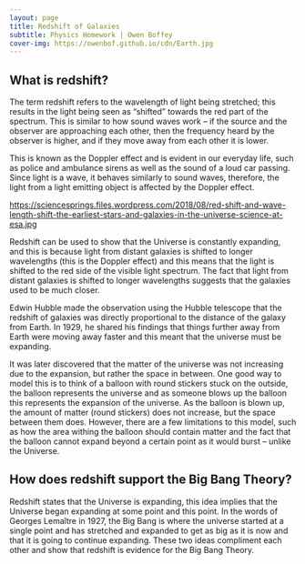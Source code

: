 ```yaml
---
layout: page
title: Redshift of Galaxies
subtitle: Physics Homework | Owen Boffey
cover-img: https://owenbof.github.io/cdn/Earth.jpg
---
```


## What is redshift?

The term redshift refers to the wavelength of light being stretched; this results in the light being seen as “shifted” towards the red part of the spectrum. This is similar to how sound waves work – if the source and the observer are approaching each other, then the frequency heard by the observer is higher, and if they move away from each other it is lower. 

This is known as the Doppler effect and is evident in our everyday life, such as police and ambulance sirens as well as the sound of a loud car passing. Since light is a wave, it behaves similarly to sound waves, therefore, the light from a light emitting object is affected by the Doppler effect. 

https://sciencesprings.files.wordpress.com/2018/08/red-shift-and-wave-length-shift-the-earliest-stars-and-galaxies-in-the-universe-science-at-esa.jpg

Redshift can be used to show that the Universe is constantly expanding, and this is because light from distant galaxies is shifted to longer wavelengths (this is the Doppler effect) and this means that the light is shifted to the red side of the visible light spectrum. The fact that light from distant galaxies is shifted to longer wavelengths suggests that the galaxies used to be much closer. 

Edwin Hubble made the observation using the Hubble telescope that the redshift of galaxies was directly proportional to the distance of the galaxy from Earth. In 1929, he shared his findings that things further away from Earth were moving away faster and this meant that the universe must be expanding. 

It was later discovered that the matter of the universe was not increasing due to the expansion, but rather the space in between. One good way to model this is to think of a balloon with round stickers stuck on the outside, the balloon represents the universe and as someone blows up the balloon this represents the expansion of the universe. As the balloon is blown up, the amount of matter (round stickers) does not increase, but the space between them does. However, there are a few limitations to this model, such as how the area withing the balloon should contain matter and the fact that the balloon cannot expand beyond a certain point as it would burst – unlike the Universe.

## How does redshift support the Big Bang Theory?

Redshift states that the Universe is expanding, this idea implies that the Universe began expanding at some point and this point. In the words of Georges Lemaître in 1927, the Big Bang is where the universe started at a single point and has stretched and expanded to get as big as it is now and that it is going to continue expanding. These two ideas compliment each other and show that redshift is evidence for the Big Bang Theory.

